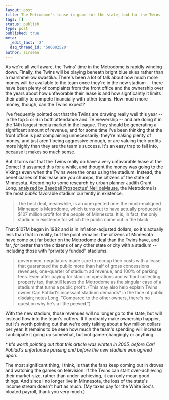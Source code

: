 ```yaml
---
layout: post
title: The Metrodome's lease is good for the state, bad for the Twins
tags: []
status: publish
type: post
published: true
meta:
  _edit_last: '2'
  dsq_thread_id: '586082520'
author: sirsean
---
```

As we're all well aware, the Twins' time in the Metrodome is rapidly winding down. Finally, the Twins will be playing beneath bright blue skies rather than a marshmellow swastika. There's been a lot of talk about how much more money will be available to the team once they're in the new stadium -- there have been plenty of complaints from the front office and the ownership over the years about how unfavorable their lease is and how signficantly it limits their ability to compete financially with other teams. How much more money, though, can the Twins expect?

I've frequently pointed out that the Twins are drawing really well this year -- in the top 5 or 6 in both attendance and TV viewership -- and are doing it in the 14th largest media market in the league. They should be generating a significant amount of revenue, and for some time I've been thinking that the front office is just complaining unnecessarily; they're making plenty of money, and just aren't being aggressive enough, or are valuing their profits more highly than they are the team's success. It's an easy trap to fall into, because it makes so much sense.

But it turns out that the Twins really do have a very unfavorable lease at the Dome; I'd assumed this for a while, and thought the money was going to the Vikings even when the Twins were the ones using the stadium. Instead, the beneficiaries of this lease are you chumps, the citizens of the state of Minnesota. According to some research by urban planner Judith Grant Long, [analyzed by Baseball Prospectus' Neil deMause](http://www.baseballprospectus.com/article.php?articleid=4591), the Metrodome is the most _public_ favorable stadium currently in existence.

> The best deal, meanwhile, is an unexpected one: the much-maligned Minneapolis Metrodome, which turns out to have actually produced a $107 million profit for the people of Minnesota. It is, in fact, the only stadium in existence for which the public came out in the black.

That $107M began in 1982 and is in inflation-adjusted dollars, so it's actually less than that in reality, but the point remains: the citizens of Minnesota have come out far better on the Metrodome deal than the Twins have, and far, _far_ better than the citizens of any other state or city with a stadium -- including those with "privately funded" stadiums.

> government negotiators made sure to recoup their costs with a lease that guaranteed the public more than half of gross concessions revenues, one-quarter of stadium ad revenue, and 100% of parking fees. Even after paying for stadium operations and without collecting property tax, that still leaves the Metrodome as the singular case of a stadium that turns a public profit. (This may also help explain Twins owner Carl Pohlad's incessant stadium demands* in the face of public disdain; notes Long, "Compared to the other owners, there's no question why he's a little peeved.")

With the new stadium, those revenues will no longer go to the state, but will instead flow into the team's coffers. It'll probably make ownership happier, but it's worth pointing out that we're only talking about a few million dollars per year. It remains to be seen how much the team's spending will increase. I anticipate it going up somewhat, but not game-changingly or anything.

_* It's worth pointing out that this article was written in 2005, before Carl Pohlad's unfortunate passing and before the new stadium was agreed upon._

The most significant thing, I think, is that the fans keep coming out in droves and watching the games on television. If the Twins can start over-achieving their market-size, rather than under-achieving, it can only mean good things. And since I no longer live in Minnesota, the loss of the state's income stream doesn't hurt as much. (My taxes pay for the White Sox's bloated payroll, thank you very much.)
